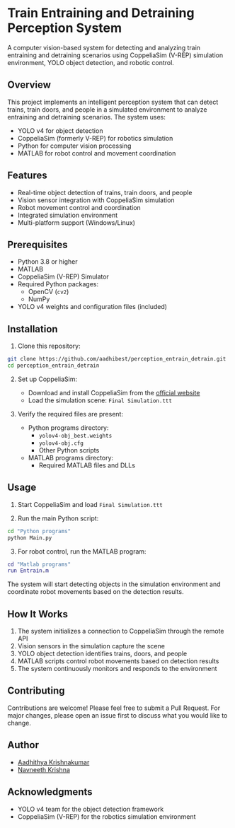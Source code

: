 # Train Entraining and Detraining Perception System

A computer vision-based system for detecting and analyzing train entraining and detraining scenarios using CoppeliaSim (V-REP) simulation environment, YOLO object detection, and robotic control.

## Overview

This project implements an intelligent perception system that can detect trains, train doors, and people in a simulated environment to analyze entraining and detraining scenarios. The system uses:
- YOLO v4 for object detection
- CoppeliaSim (formerly V-REP) for robotics simulation
- Python for computer vision processing
- MATLAB for robot control and movement coordination

## Features

- Real-time object detection of trains, train doors, and people
- Vision sensor integration with CoppeliaSim simulation
- Robot movement control and coordination
- Integrated simulation environment
- Multi-platform support (Windows/Linux)

## Prerequisites

- Python 3.8 or higher
- MATLAB
- CoppeliaSim (V-REP) Simulator
- Required Python packages:
  - OpenCV (`cv2`)
  - NumPy
- YOLO v4 weights and configuration files (included)

## Installation

1. Clone this repository:
```bash
git clone https://github.com/aadhibest/perception_entrain_detrain.git
cd perception_entrain_detrain
```

2. Set up CoppeliaSim:
   - Download and install CoppeliaSim from the [official website](https://www.coppeliarobotics.com/downloads)
   - Load the simulation scene: `Final Simulation.ttt`

3. Verify the required files are present:
   - Python programs directory:
     - `yolov4-obj_best.weights`
     - `yolov4-obj.cfg`
     - Other Python scripts
   - MATLAB programs directory:
     - Required MATLAB files and DLLs

## Usage

1. Start CoppeliaSim and load `Final Simulation.ttt`

2. Run the main Python script:
```bash
cd "Python programs"
python Main.py
```

3. For robot control, run the MATLAB program:
```matlab
cd "Matlab programs"
run Entrain.m
```

The system will start detecting objects in the simulation environment and coordinate robot movements based on the detection results.


## How It Works

1. The system initializes a connection to CoppeliaSim through the remote API
2. Vision sensors in the simulation capture the scene
3. YOLO object detection identifies trains, doors, and people
4. MATLAB scripts control robot movements based on detection results
5. The system continuously monitors and responds to the environment

## Contributing

Contributions are welcome! Please feel free to submit a Pull Request. For major changes, please open an issue first to discuss what you would like to change.


## Author

- [Aadhithya Krishnakumar](https://github.com/aadhibest/)
- [Navneeth Krishna](https://github.com/Navneeth-Krishna/)

## Acknowledgments

- YOLO v4 team for the object detection framework
- CoppeliaSim (V-REP) for the robotics simulation environment
